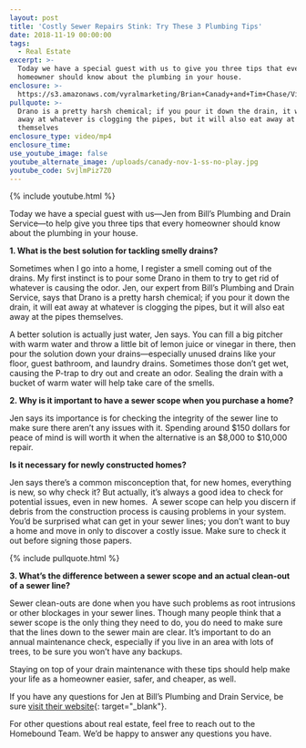 ```yaml
---
layout: post
title: 'Costly Sewer Repairs Stink: Try These 3 Plumbing Tips'
date: 2018-11-19 00:00:00
tags:
  - Real Estate
excerpt: >-
  Today we have a special guest with us to give you three tips that every
  homeowner should know about the plumbing in your house.
enclosure: >-
  https://s3.amazonaws.com/vyralmarketing/Brian+Canady+and+Tim+Chase/Videos/Colorado+Springs+Real+Estate+-+Costly+Sewer+Repairs+Stink-+Try+These+3+Plumbing+Tips.mp4
pullquote: >-
  Drano is a pretty harsh chemical; if you pour it down the drain, it will eat
  away at whatever is clogging the pipes, but it will also eat away at the pipes
  themselves
enclosure_type: video/mp4
enclosure_time:
use_youtube_image: false
youtube_alternate_image: /uploads/canady-nov-1-ss-no-play.jpg
youtube_code: SvjlmPiz7Z0
---
```


{% include youtube.html %}

Today we have a special guest with us—Jen from Bill’s Plumbing and Drain Service—to help give you three tips that every homeowner should know about the plumbing in your house.

**1. What is the best solution for tackling smelly drains?**

Sometimes when I go into a home, I register a smell coming out of the drains. My first instinct is to pour some Drano in them to try to get rid of whatever is causing the odor. Jen, our expert from Bill’s Plumbing and Drain Service, says that Drano is a pretty harsh chemical; if you pour it down the drain, it will eat away at whatever is clogging the pipes, but it will also eat away at the pipes themselves.

A better solution is actually just water, Jen says. You can fill a big pitcher with warm water and throw a little bit of lemon juice or vinegar in there, then pour the solution down your drains—especially unused drains like your floor, guest bathroom, and laundry drains. Sometimes those don’t get wet, causing the P-trap to dry out and create an odor. Sealing the drain with a bucket of warm water will help take care of the smells.

**2. Why is it important to have a sewer scope when you purchase a home?**

Jen says its importance is for checking the integrity of the sewer line to make sure there aren’t any issues with it. Spending around $150 dollars for peace of mind is will worth it when the alternative is an $8,000 to $10,000 repair.

**Is it necessary for newly constructed homes?**

Jen says there’s a common misconception that, for new homes, everything is new, so why check it? But actually, it’s always a good idea to check for potential issues, even in new homes. &nbsp;A sewer scope can help you discern if debris from the construction process is causing problems in your system. You’d be surprised what can get in your sewer lines; you don’t want to buy a home and move in only to discover a costly issue. Make sure to check it out before signing those papers.

{% include pullquote.html %}

**3. What’s the difference between a sewer scope and an actual clean-out of a sewer line?**

Sewer clean-outs are done when you have such problems as root intrusions or other blockages in your sewer lines. Though many people think that a sewer scope is the only thing they need to do, you do need to make sure that the lines down to the sewer main are clear. It’s important to do an annual maintenance check, especially if you live in an area with lots of trees, to be sure you won’t have any backups.&nbsp;

Staying on top of your drain maintenance with these tips should help make your life as a homeowner easier, safer, and cheaper, as well.

If you have any questions for Jen at Bill’s Plumbing and Drain Service, be sure [visit their website](http://www.billsplumbinganddrainservice.com/){: target="_blank"}.

For other questions about real estate, feel free to reach out to the Homebound Team. We’d be happy to answer any questions you have.